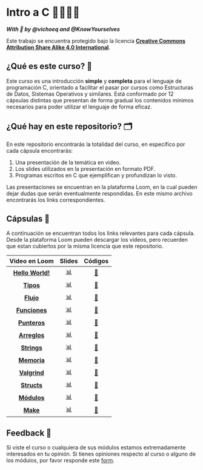 # Intro a C 👩‍💻👨‍💻

*__With 💜 by @vichoeq and @KnowYourselves__*

Este trabajo se encuentra protegido bajo la licencia [**Creative Commons Attribution Share Alike 4.0 International**](https://github.com/DCCentral-de-Apuntes/intro-C/blob/master/LICENSE.txt). 

## ¿Qué es este curso? 🤔

Este curso es una introducción **simple** y **completa** para el lenguaje de programación C, orientado a facilitar el pasar por cursos como Estructuras de Datos, Sistemas Operativos y similares. Está conformado por 12 cápsulas distintas que presentan de forma gradual los contenidos mínimos necesarios para poder utilizar el lenguaje de forma eficaz.

## ¿Qué hay en este repositorio? 🗂

En este repositorio encontrarás la totalidad del curso, en especifico por cada cápsula encontrarás:
1. Una presentación de la temática en video.
2. Los slides utilizados en la presentación en formato PDF.
3. Programas escritos en C que ejemplifican y profundizan lo visto.

Las presentaciones se encuentran en la plataforma Loom, en la cual pueden dejar dudas que serán eventualmente respondidas. En este mismo archivo encontrarás los links correspondientes.

## Cápsulas 💊

A continuación se encuentran todos los links relevantes para cada cápsula. Desde la plataforma Loom pueden descargar los videos, pero recuerden que estan cubiertos por la misma licencia que este repositorio.
 
| Video en Loom | Slides | Códigos |
| :---: | :---: | :---: |
[**Hello World!**](https://www.loom.com/share/4ca946390da647fdb8ba7fb89e6a5ca1) | [📊](https://github.com/DCCentral-de-Apuntes/intro-C/blob/master/Capsulas/00%20-%20Hello%20World!/00%20-%20Hello%20World.pdf) | [📄](https://github.com/DCCentral-de-Apuntes/intro-C/tree/master/Capsulas/00%20-%20Hello%20World!/codigos)
[**Tipos**](https://www.loom.com/share/a3f3dfa095b84b59bf542055d7c9e8fd) |  [📊](https://github.com/DCCentral-de-Apuntes/intro-C/blob/master/Capsulas/01%20-%20Tipos/01%20-%20Tipos.pdf) |  [📄](https://github.com/DCCentral-de-Apuntes/intro-C/tree/master/Capsulas/01%20-%20Tipos/codigos)
 [**Flujo**](https://www.loom.com/share/103192e770524abc8b6b83446949f167) | [📊](https://github.com/DCCentral-de-Apuntes/intro-C/blob/master/Capsulas/02%20-%20Flujo/02%20-%20Flujo.pdf) |  [📄](https://github.com/DCCentral-de-Apuntes/intro-C/tree/master/Capsulas/02%20-%20Flujo/codigos)
 [**Funciones**](https://www.loom.com/share/d6b049ddb12a4e9ca2ad99da017c28bf) | [📊](https://github.com/DCCentral-de-Apuntes/intro-C/blob/master/Capsulas/03%20-%20Funciones/03%20-%20Funciones.pdf) |  [📄](https://github.com/DCCentral-de-Apuntes/intro-C/tree/master/Capsulas/03%20-%20Funciones/codigos)
 [**Punteros**](https://www.loom.com/share/f36a15b22a5b490cb51121af9431fe3d) | [📊](https://github.com/DCCentral-de-Apuntes/intro-C/blob/master/Capsulas/04%20-%20Punteros/04%20-%20Punteros.pdf) |  [📄](https://github.com/DCCentral-de-Apuntes/intro-C/tree/master/Capsulas/04%20-%20Punteros/codigos)
 [**Arreglos**](https://www.loom.com/share/08134a0ba3164f9cabbdd3f8f3e837b6) | [📊](https://github.com/DCCentral-de-Apuntes/intro-C/blob/master/Capsulas/05%20-%20Arreglos/05%20-%20Arreglos.pdf) | [📄](https://github.com/DCCentral-de-Apuntes/intro-C/tree/master/Capsulas/05%20-%20Arreglos/codigos)
 [**Strings**](https://www.loom.com/share/9ae5919ef6d4442db4aa917cf07ae7b3) | [📊](https://github.com/DCCentral-de-Apuntes/intro-C/blob/master/Capsulas/06%20-%20Strings/06%20-%20Strings.pdf) | [📄](https://github.com/DCCentral-de-Apuntes/intro-C/tree/master/Capsulas/06%20-%20Strings/codigos)
[**Memoria**](https://www.loom.com/share/936b6177d19847a6af0b1e18899a6c0a) | [📊](https://github.com/DCCentral-de-Apuntes/intro-C/blob/master/Capsulas/07%20-%20Memoria/07%20-%20Memoria.pdf) | [📄](https://github.com/DCCentral-de-Apuntes/intro-C/tree/master/Capsulas/07%20-%20Memoria/codigos)
 [**Valgrind**](https://www.loom.com/share/a5dcebe7f44a4c5da8d9e10ad7e6dc6e) | [📊](https://github.com/DCCentral-de-Apuntes/intro-C/blob/master/Capsulas/08%20-%20Valgrind/08%20-%20Valgrind.pdf) | [📄](https://github.com/DCCentral-de-Apuntes/intro-C/tree/master/Capsulas/08%20-%20Valgrind/codigos)
 [**Structs**](https://www.loom.com/share/600819d5a75042a99b3003c7edf92bb9) | [📊](https://github.com/DCCentral-de-Apuntes/intro-C/blob/master/Capsulas/09%20-%20Structs/09%20-%20Structs.pdf) | [📄](https://github.com/DCCentral-de-Apuntes/intro-C/tree/master/Capsulas/09%20-%20Structs/codigos)
 [**Módulos**](https://www.loom.com/share/a07f3c11f0a942258d6a526dadd6cbaa) | [📊](https://github.com/DCCentral-de-Apuntes/intro-C/blob/master/Capsulas/10%20-%20Modulos/10%20-%20Modulos.pdf) | [📄](https://github.com/DCCentral-de-Apuntes/intro-C/tree/master/Capsulas/10%20-%20Modulos/codigos)
 [**Make**](https://www.loom.com/share/ea4e8acb990942f49c4958426614cb91) | [📊](https://github.com/DCCentral-de-Apuntes/intro-C/tree/master/Capsulas/11%20-%20Make/11%20-%20Make.pdf) | [📄](https://github.com/DCCentral-de-Apuntes/intro-C/tree/master/Capsulas/11%20-%20Make/codigos)

## Feedback 🧐

Si viste el curso o cualquiera de sus módulos estamos extremadamente interesados en tu opinión. Si tienes opiniones respecto al curso o alguno de los módulos, por favor responde este [form](https://forms.gle/vsLycZX8zDrW1LMm9).

